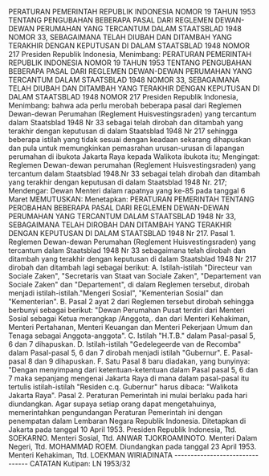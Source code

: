  PERATURAN PEMERINTAH REPUBLIK INDONESIA NOMOR 19 TAHUN 1953 TENTANG PENGUBAHAN BEBERAPA PASAL DARI REGLEMEN DEWAN-DEWAN PERUMAHAN YANG TERCANTUM DALAM STAATSBLAD 1948 NOMOR 33, SEBAGAIMANA TELAH DIUBAH DAN DITAMBAH YANG TERAKHIR DENGAN KEPUTUSAN DI DALAM STAATSBLAD 1948 NOMOR 217 Presiden Republik Indonesia, Menimbang: PERATURAN PEMERINTAH REPUBLIK INDONESIA NOMOR 19 TAHUN 1953 TENTANG PENGUBAHAN BEBERAPA PASAL DARI REGLEMEN DEWAN-DEWAN PERUMAHAN YANG TERCANTUM DALAM STAATSBLAD 1948 NOMOR 33, SEBAGAIMANA TELAH DIUBAH DAN DITAMBAH YANG TERAKHIR DENGAN KEPUTUSAN DI DALAM STAATSBLAD 1948 NOMOR 217 Presiden Republik Indonesia, Menimbang: bahwa ada perlu merobah beberapa pasal dari Reglemen Dewan-dewan Perumahan (Reglement Huisvestingsraden) yang tercantum dalam Staatsblad 1948 Nr 33 sebagai telah dirobah dan ditambah yang terakhir dengan keputusan di dalam Staatsblad 1948 Nr 217 sehingga beberapa istilah yang tidak sesuai dengan keadaan sekarang dihapuskan dan pula untuk memungkinkan pemasrahan urusan-urusan di lapangan perumahan di ibukota Jakarta Raya kepada Walikota ibukota itu;
Mengingat:
 Reglemen Dewan-dewan perumahan (Reglement Huisvestingsraden) yang tercantum dalam Staatsblad 1948.Nr 33 sebagai telah dirobah dan ditambah yang terakhir dengan keputusan di dalam Staatsblad 1948 Nr. 217; Mendengar: Dewan Menteri dalam rapatnya yang ke-85 pada tanggal 6 Maret MEMUTUSKAN: Menetapkan: PERATURAN PEMERINTAH TENTANG PEROBAHAN BEBERAPA PASAL DARI REGLEMEN DEWAN-DEWAN PERUMAHAN YANG TERCANTUM DALAM STAATSBLAD 1948 Nr 33, SEBAGAIMANA TELAH DIROBAH DAN DITAMBAH YANG TERAKHIR DENGAN KEPUTUSAN DI DALAM STAATSBLAD 1948 Nr 217. Pasal 1. Reglemen Dewan-dewan Perumahan (Reglement Huisvestingsraden) yang tercantum dalam Staatsblad 1948 Nr 33 sebagaimana telah dirobah dan ditambah yang terakhir dengan keputusan di dalam Staatsblad 1948 Nr 217 dirobah dan ditambah lagi sebagai berikut: A. Istilah-istilah "Directeur van Sociale Zaken", "Secretaris van Staat van Sociale Zaken", "Departement van Sociale Zaken" dan "Departement", di dalam Reglemen tersebut, dirobah menjadi istilah-istilah."Mengeri Sosial", "Kementerian Sosial" dan "Kementerian". B. Pasal 2 ayat 2 dari Reglemen tersebut dirobah sehingga berbunyi sebagai berikut: "Dewan Perumahan Pusat terdiri dari Menteri Sosial sebagai Ketua merangkap /Anggota,. dan dari Menteri Kehakiman, Menteri Pertahanan, Menteri Keuangan dan Menteri Pekerjaan Umum dan Tenaga sebagai Anggota-anggota". C. Istilah "H.T.B." dalam Pasal-pasal 5, 6 dan 7 dihapuskan. D. Istilah-istilah "Gedelegeerde van de Recomba" dalam Pasal-pasal 5, 6 dan 7 dirobah menjadi istilah "Gubernur". E. Pasal-pasal 8 dan 9 dihapuskan. F. Satu Pasal 8 baru diadakan, yang bunyinya: "Dengan menyimpang dari ketentuan-ketentuan dalam Pasal pasal 5, 6 dan 7 maka sepanjang mengenai Jakarta Raya di mana dalam pasal-pasal itu tertulis istilah-istilah "Residen c.q. Gubernur" harus dibaca: "Walikota Jakarta Raya". Pasal 2. Peraturan Pemerintah ini mulai berlaku pada hari diundangkan. Agar supaya setiap orang dapat mengetahuinya, memerintahkan pengundangan Peraturan Pemerintah ini dengan penempatan dalam Lembaran Negara Republik Indonesia. Ditetapkan di Jakarta pada tanggal 10 April 1953. Presiden Republik Indonesia, Ttd. SOEKARNO. Menteri Sosial, Ttd. ANWAR TJOKROAMINOTO. Menteri Dalam Negeri, Ttd. MOHAMMAD ROEM. Diundangkan pada tanggal 23 April 1953. Menteri Kehakiman, Ttd. LOEKMAN WIRIADINATA -------------------------------- CATATAN Kutipan: LN 1953/32